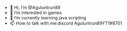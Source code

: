- 👋 Hi, I’m @Aguluntrun89
- 👀 I’m interested in games
- 🌱 I’m currently learning java scripting
- 📫 How to talk with me:discord Aguluntrun89YT1#8701
